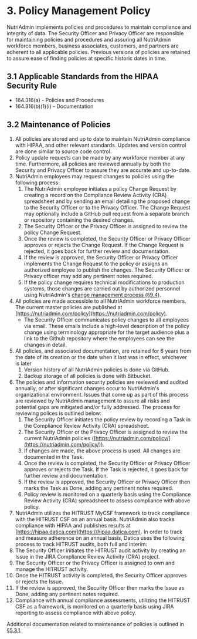 # 3. Policy Management Policy

NutriAdmin implements policies and procedures to maintain compliance and integrity of data. The Security Officer and Privacy Officer are responsible for maintaining policies and procedures and assuring all NutriAdmin workforce members, business associates, customers, and partners are adherent to all applicable policies. Previous versions of policies are retained to assure ease of finding policies at specific historic dates in time.

## 3.1 Applicable Standards from the HIPAA Security Rule

* 164.316(a) - Policies and Procedures
* 164.316(b)(1)(i) - Documentation

## 3.2 Maintenance of Policies

1. All policies are stored and up to date to maintain NutriAdmin compliance with HIPAA, and other relevant standards. Updates and version control are done similar to source code control.
2. Policy update requests can be made by any workforce member at any time. Furthermore, all policies are reviewed annually by both the Security and Privacy Officer to assure they are accurate and up-to-date.
3. NutriAdmin employees may request changes to policies using the following process:
    1. The NutriAdmin employee initiates a policy Change Request by creating a record on the Compliance Review Activity (CRA) spreadsheet and by sending an email detailing the proposed change to the Security Officer or to the Privacy Officer. The Change Request may optionally include a GitHub pull request from a separate branch or repository containing the desired changes.
    2. The Security Officer or the Privacy Officer is assigned to review the policy Change Request.
    3. Once the review is completed, the Security Officer or Privacy Officer approves or rejects the Change Request. If the Change Request is rejected, it goes back for further review and documentation.
    4. If the review is approved, the Security Officer or Privacy Officer implements the Change Request to the policy or assigns an authorized employee to publish the changes. The Security Officer or Privacy officer may add any pertinent notes required.
    5. If the policy change requires technical modifications to production systems, those changes are carried out by authorized personnel using NutriAdmin's [change management process (§9.4)](#9.4-changing-existing-systems).
4. All policies are made accessible to all NutriAdmin workforce members. The current master policies are published at [https://nutriadmin.com/policy](https://nutriadmin.com/policy).
   * The Security Officer communicates policy changes to all employees via email. These emails include a high-level description of the policy change using terminology appropriate for the target audience plus a link to the Github repository where the employees can see the changes in detail.
5. All policies, and associated documentation, are retained for 6 years from the date of its creation or the date when it last was in effect, whichever is later
   1. Version history of all NutriAdmin policies is done via GitHub.
   2. Backup storage of all policies is done with Bitbucket.
6. The policies and information security policies are reviewed and audited annually, or after significant changes occur to NutriAdmin's organizational environment. Issues that come up as part of this process are reviewed by NutriAdmin management to assure all risks and potential gaps are mitigated and/or fully addressed. The process for reviewing polices is outlined below:
    1. The Security Officer initiates the policy review by recording a Task in the Compliance Review Activity (CRA) spreadsheet.
    2. The Security Officer or the Privacy Officer is assigned to review the current NutriAdmin policies ([https://nutriadmin.com/policy/](https://nutriadmin.com/policy/)).
    3. If changes are made, the above process is used. All changes are documented in the Task.
    4. Once the review is completed, the Security Officer or Privacy Officer approves or rejects the Task. If the Task is rejected, it goes back for further review and documentation.
    5. If the review is approved, the Security Officer or Privacy Officer then marks the Task as Done, adding any pertinent notes required.
    6. Policy review is monitored on a quarterly basis using the Compliance Review Activity (CRA) spreadsheet to assess compliance with above policy.
7. NutriAdmin utilizes the HITRUST MyCSF framework to track compliance with the HITRUST CSF on an annual basis. NutriAdmin also tracks compliance with HIPAA and publishes results at [https://hipaa.datica.com](https://hipaa.datica.com). In order to track and measure adherence on an annual basis, Datica uses the following process to track HITRUST audits, both full and interim:
  1. The Security Officer initiates the HITRUST audit activity by creating an Issue in the JIRA Compliance Review Activity (CRA) project.
  2. The Security Officer or the Privacy Officer is assigned to own and manage the HITRUST activity.
  3. Once the HITRUST activity is completed, the Security Officer approves or rejects the Issue.
  5. If the review is approved, the Security Officer then marks the Issue as Done, adding any pertinent notes required.
  6. Compliance with annual compliance assessments, utilizing the HITRUST CSF as a framework, is monitored on a quarterly basis using JIRA reporting to assess compliance with above policy.

Additional documentation related to maintenance of policies is outlined in [§5.3.1](#5.3-security-officer).
